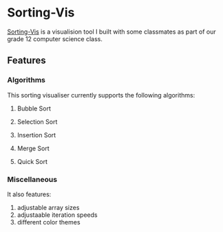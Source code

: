 # Sorting-Vis
[Sorting-Vis](https://gzh2003.github.io/sorting-vis/) is a visualision tool I built with some classmates as part of our grade 12 computer science class.


## Features

### Algorithms
This sorting visualiser currently supports the following algorithms:

1. Bubble Sort

2. Selection Sort

3. Insertion Sort

4. Merge Sort

5. Quick Sort

### Miscellaneous
It also features:

1. adjustable array sizes
2. adjustaable iteration speeds
3. different color themes